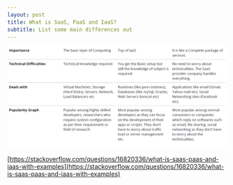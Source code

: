 ```yaml
---
layout: post
title: What is SaaS, PaaS and IaaS?
subtitle: List some main differences out
---
```


![What is SaaS, PaaS and IaaS?](/img/cs.png)

[https://stackoverflow.com/questions/16820336/what-is-saas-paas-and-iaas-with-examples](https://stackoverflow.com/questions/16820336/what-is-saas-paas-and-iaas-with-examples)
